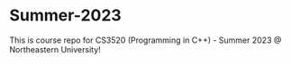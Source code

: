# Summer-2023
This is course repo for CS3520 (Programming in C++) - Summer 2023 @ Northeastern University!
